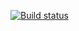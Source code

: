 [![Build status](https://ci.appveyor.com/api/projects/status/argqop2uj9putpbe?svg=true)](https://ci.appveyor.com/project/OlyaVirchenko/unit-tests-2)
